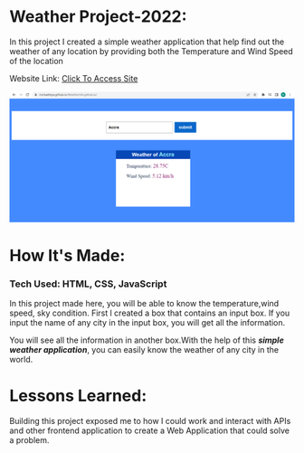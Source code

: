 # Weather Project-2022: 
In this project I created a simple weather application that help find out the weather of any location by providing both the Temperature and Wind Speed of the location 

Website Link: [Click To Access Site](https://michaelteye.github.io/WeatherInfo.github.io/)

![the weather image](.\images\weather.png)

# How It's Made:
### Tech Used: HTML, CSS, JavaScript

In this project made here, you will be able to know the temperature,wind speed, sky condition. First l created a box that contains an input box. If you input the name of any city in the input box, you will get all the information.

You will see all the information in another box.With the help of this ***simple weather application***, you can easily know the weather of any city in the world.

# Lessons Learned:
Building this project exposed me to how I could work and interact with APIs and other frontend application to create a Web Application that could solve a problem.